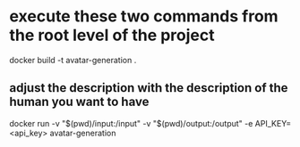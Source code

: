 # execute these two commands from the root level of the project

docker build -t avatar-generation .

## adjust the description with the description of the human you want to have
docker run -v "$(pwd)/input:/input" -v "$(pwd)/output:/output" -e API_KEY=<api_key>  avatar-generation